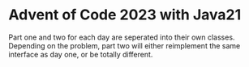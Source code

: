 # Advent of Code 2023 with Java21

Part one and two for each day are seperated into their own classes. Depending on the problem, part two will either reimplement the same interface as day one, or be totally different. 